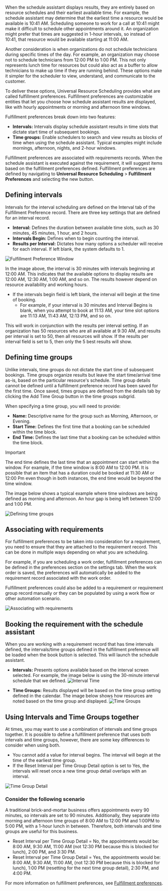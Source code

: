When the schedule assistant displays results, they are entirely based on resource schedules and their earliest available time. For example, the schedule assistant may determine that the earliest time a resource would be available is 10:41 AM. Scheduling someone to work for a call at 10:41 might make it difficult to schedule other appointments around it. An organization might prefer that times are suggested in 1-hour intervals, so instead of 10:41, that resource would be available starting at 11:00 AM.

Another consideration is when organizations do not schedule technicians during specific times of the day. For example, an organization may choose not to schedule technicians from 12:00 PM to 1:00 PM. This not only represents lunch time for resources but could also act as a buffer to allow technicians to make up time if they are running behind. These options make it simpler for the scheduler to view, understand, and communicate to the customer.

To deliver these options, Universal Resource Scheduling provides what are called fulfillment preferences. Fulfillment preferences are customizable entities that let you choose how schedule assistant results are displayed, like with hourly appointments or morning and afternoon time windows.

Fulfillment preferences break down into two features:

-   **Intervals:** Intervals display schedule assistant results in time slots that dictate start time of subsequent bookings.
-   **Time groups:** Enable schedulers to search and view results as blocks of time when using the schedule assistant. Typical examples might include mornings, afternoon, nights, and 2-hour windows.

Fulfillment preferences are associated with requirements records. When the schedule assistant is executed against the requirement, it will suggest items based on the fulfillment preferences defined. Fulfillment
preferences are defined by navigating to **Universal Resource Scheduling** \> **Fulfillment Preferences** and selecting the new button.

## Defining intervals

Intervals for the interval scheduling are defined on the Interval tab of
the Fulfillment Preference record. There are three key settings that are
defined for an interval record.

-   **Interval:** Defines the duration between available time slots, such as 30 minutes, 45 minutes, 1 hour, and 2 hours.
-   **Intervals Begin:** Defines when to begin counting the interval.
-   **Results per Interval:** Dictates how many options a scheduler will receive for each interval. If left blank, the system defaults to 1.

![Fulfillment Preference Window](../media/sch-unit3-1.png)

In the image above, the interval is 30 minutes with intervals beginning at 12:00 AM. This indicates that the available options to display results are 12:00 AM, 12:30 AM, 1:00 AM, and so on. The results however depend on resource availability and working hours.

-   If the intervals begin field is left blank, the interval will begin at the time of booking.
	-   For example, if your interval is 30 minutes and Interval Begins is blank, when you attempt to book at 11:13 AM, your time slot options are 11:13 AM, 11:43 AM, 12:13 PM, and so on.

This will work in conjunction with the results per interval setting. If an organization has 50 resources who are all available at 9:30 AM, and results per interval is set to 50, then all resources will show. If the results per interval field is set to 5, then only the 5 best results will show.

## Defining time groups

Unlike intervals, time groups do not dictate the start time of subsequent bookings. Time groups organize results but leave the start time/arrival time as-is, based on the particular resource\'s schedule. Time group details cannot be defined until a fulfillment preference record has been saved for the first time. Once saved, times groups are defined from the details tab by clicking the Add Time Group button in the time groups subgrid.

When specifying a time group, you will need to provide:

-   **Name:** Descriptive name for the group such as Morning, Afternoon,  or Evening.
-   **Start Time:** Defines the first time that a booking can be scheduled within the time block.
-   **End Time:** Defines the last time that a booking can be scheduled within the time block.

>[!Important]
>The end time defines the last time that an appointment can start within the window. For example, if the time window is 8:00 AM to 12:00 PM. It is possible that an item that has a duration could be booked at 11:30 AM or 12:00 Pm even though in both instances, the end time would be beyond the time window. 

The image below shows a typical example where time windows are being defined as morning and afternoon. An hour gap is being left between 12:00 and 1:00 PM.

![Defining time groups](../media/sch-unit3-2.png)

## Associating with requirements

For fulfillment preferences to be taken into consideration for a requirement, you need to ensure that they are attached to the requirement record. This can be done in multiple ways depending on what you are scheduling.

For example, if you are scheduling a work order, fulfillment preferences can be defined in the preferences section on the settings tab. When the work order is saved, the preferences will automatically be added to the requirement record associated with the work order.

Fulfillment preferences could also be added to a requirement or requirement group record manually or they can be populated by using a work flow or other automation scenario.

![Associating with requirements](../media/sch-unit3-3.png)

## Booking the requirement with the schedule assistant

When you are working with a requirement record that has time intervals defined, the intervals/time groups defined in the fulfillment preference will be loaded when the book button is selected. This will launch the schedule assistant.

- **Intervals:** Presents options available based on the interval screen selected. For example, the image below is using the 30-minute interval schedule that we defined.
![Interval Time](../media/sch-unit3-4.png)

- **Time Groups:** Results displayed will be based on the time group setting defined in the calendar. The image below shows how resources are noted based on the time group and displayed.
![Time Groups](../media/sch-unit3-5.png)

## Using Intervals and Time Groups together

At times, you may want to use a combination of intervals and time groups together. It is possible to define a fulfillment preference that uses both intervals and time groups, however, there are some key differences
to consider when using both.

-   You cannot add a value for interval begins. The interval will begin at the time of the earliest time group.
-   If the Reset Interval per Time Group Detail option is set to Yes, the intervals will reset once a new time group detail overlaps with an interval.

![Time Group Detail](../media/sch-unit3-6.png)

### Consider the following scenario

A traditional brick-and-mortar business offers appointments every 90 minutes, so intervals are set to 90 minutes. Additionally, they separate into morning and afternoon time groups of 8:00 AM to 12:00 PM and 1:00PM to 5:00 PM, with a 1-hour lunch in between. Therefore, both intervals and time groups are useful for this business.

-   Reset Interval per Time Group Detail = No, the appointments would be: 8:00 AM, 9:30 AM, 11:00 AM (not 12:30 PM because this is blocked for lunch), 2:00 PM, and 3:30 PM.
-   Reset Interval per Time Group Detail = Yes, the appointments would be: 8:00 AM, 9:30 AM, 11:00 AM, (not 12:30 PM because this is blocked for lunch), 1:00 PM (resetting for the next time group detail), 2:30 PM, and 4:00 PM.

For more information on fulfillment preferences, see [Fulfillment preferences](https://docs.microsoft.com/dynamics365/customer-engagement/common-scheduler/fulfillment-preferences).
